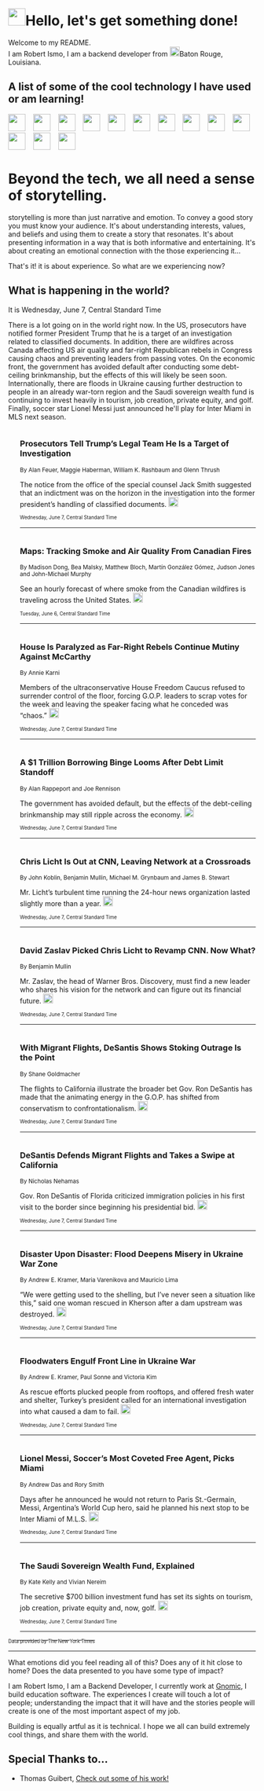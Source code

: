 <h1><img src="https://emojis.slackmojis.com/emojis/images/1643514375/3493/hot-coffee.gif?1643514375" width="35"/>Hello, let's get something done!</h1>

<p>Welcome to my README.<br/>
I am Robert Ismo, I am a backend developer from <img src="https://emojis.slackmojis.com/emojis/images/1638395689/50435/moulin_rouge.png?1638395689" width="20"/>Baton Rouge, Louisiana.</p>
<h2>A list of some of the cool technology I have used or am learning!</h2>
<p>
<img src="https://emojis.slackmojis.com/emojis/images/1643516091/21142/meow_bongotap.gif?1643516091" width="35" alt="">
<img src="https://img.shields.io/badge/Favorite%20Frontend%20Framework-SvelteKit-f83903" alt="">
<img src="https://img.shields.io/badge/Second%20Favorite-Vue-40b581" alt="">
<img src="https://img.shields.io/badge/Most%20Used%20Runtime-Nodejs-78b061" alt="">
<img src="https://emojis.slackmojis.com/emojis/images/1643517416/34482/fire.gif?1643517416" width="35" alt="">
<img src="https://img.shields.io/badge/Javascript%20But%20Better-Typescript-0078ca" alt="">
<img src="https://img.shields.io/badge/Favorite%20Language-Elixir-3e244d" alt="">
<img src="https://img.shields.io/badge/Containerize%20Everything-Docker-6ac9ef" alt="">
<img src="https://emojis.slackmojis.com/emojis/images/1643514596/5999/meow_party.gif?1643514596" width="35" alt="">
<img src="https://img.shields.io/badge/API%20Love%20Language-Graphql-de32a5" alt="">
<img src="https://img.shields.io/badge/Our%20Favorite%20Version%20Controller-Git-e94f33" alt="">
<img src="https://img.shields.io/badge/Favorite%20Database-Redis-d42d1d" alt="">
<img src="https://emojis.slackmojis.com/emojis/images/1643514559/5584/deployparrot.gif?1643514559" width="35" alt="">
<img src="https://img.shields.io/badge/Container%20Interstate-RabbitMQ-f66200" alt="">
<img src="https://img.shields.io/badge/Gotta%20Learn-Kubernetes-316adf" alt="">
<img src="https://img.shields.io/badge/Really%20Mature%20Now-WASM-654fef" alt="">
<img src="https://emojis.slackmojis.com/emojis/images/1666642497/61942/dance_vibe.gif?1666642497" width="35" alt="">
<img src="https://img.shields.io/badge/For%20My%20M1-ARM64-657d96" alt="">
<img src="https://img.shields.io/badge/Loving%20This%20So%20Much-TailwindCSS-17bcb5" alt="">
<img src="https://img.shields.io/badge/Cool%20Build%20Tool-Vite-f9cb24" alt="">
<img src="https://emojis.slackmojis.com/emojis/images/1669231376/62819/working-on-it.gif?1669231376" width="35" alt="">
<img src="https://img.shields.io/badge/Fun%20and%20Easy%20Database-MongoDB-5f8c49" alt="">
<img src="https://img.shields.io/badge/JS%20Life%20Support-NPM-c73737" alt="">
<img src="https://img.shields.io/badge/I%20Liked%20It-DynamoDB-0073b9" alt="">
<img src="https://emojis.slackmojis.com/emojis/images/1643514045/46/question.gif?1643514045" width="35" alt="">
<img src="https://img.shields.io/badge/cool-React-60d6f9" alt="">
<img src="https://img.shields.io/badge/Future%20Big%20Project-Lambda-f37e00" alt="">
<img src="https://img.shields.io/badge/NPM%20But%20Better-PNPM-f1aa07" alt="">
<img src="https://emojis.slackmojis.com/emojis/images/1643514943/9662/fbwow.gif?1643514943" width="35" alt="">
<img src="https://img.shields.io/badge/First%20Language-C-662079" alt="">
<img src="https://img.shields.io/badge/Where%20I%20Deploy%20Frontend-Vercel-000000" alt="">
<img src="https://img.shields.io/badge/Who%20Does%20not%20Want%20an%20App-Swift-f9492a" alt="">
<img src="https://emojis.slackmojis.com/emojis/images/1643514058/151/javascript.png?1643514058" width="35" alt="">
<img src="https://img.shields.io/badge/cool-Python-fbd542" alt="">
<img src="https://img.shields.io/badge/Favorite%20Something-Stripe-656cdc" alt="">
<img src="https://img.shields.io/badge/Of%20Course-HTML5-ed6327" alt="">
<img src="https://emojis.slackmojis.com/emojis/images/1660415405/60731/bomb.gif?1660415405" width="35" alt="">
<img src="https://img.shields.io/badge/hate-CSS-2964ec" alt="">
<img src="https://img.shields.io/badge/Learning-CircleCI-141215" alt="">
<img src="https://img.shields.io/badge/Learning-Rust-fbbb3b" alt="">
<img src="https://emojis.slackmojis.com/emojis/images/1660415397/60712/writing-hand.gif?1660415397" width="35" alt="">
<img src="https://img.shields.io/badge/Dev%20Browser%20of%20Choice-Firefox-cc4e26" alt="">
<img src="https://img.shields.io/badge/Recoverying%20From%20Windows-UNIX-1781e3" alt="">
<img src="https://img.shields.io/badge/LOVE-LogSeq-90c1c2" alt="">
<img src="https://emojis.slackmojis.com/emojis/images/1643514066/223/kirby.gif?1643514066" width="35" alt="">
<img src="https://img.shields.io/badge/Daily%20Driver-MacOS-e6e6e8" alt="">
<img src="https://img.shields.io/badge/Git%20Server-Github-000000" alt="">
<img src="https://img.shields.io/badge/enjoyable-EC2-f17428" alt="">
<img src="https://emojis.slackmojis.com/emojis/images/1643514239/2069/excited.gif?1643514239" width="35" alt="">
</p>
<h1>Beyond the tech, we all need a sense of storytelling.</h1>
<p>storytelling is more than just narrative and emotion. To convey a good story you must know your audience. It's about understanding interests, values, and beliefs and using them to create a story that resonates. It's about presenting information in a way that is both informative and entertaining. It's about creating an emotional connection with the those experiencing it...</p>
<p>That's it! it is about experience. So what are we experiencing now?</p>
<h2>What is happening in the world?</h2>
<p>It is Wednesday, June 7, Central Standard Time</p>
<p>
There is a lot going on in the world right now. In the US, prosecutors have notified former President Trump that he is a target of an investigation related to classified documents. In addition, there are wildfires across Canada affecting US air quality and far-right Republican rebels in Congress causing chaos and preventing leaders from passing votes. On the economic front, the government has avoided default after conducting some debt-ceiling brinkmanship, but the effects of this will likely be seen soon. Internationally, there are floods in Ukraine causing further destruction to people in an already war-torn region and the Saudi sovereign wealth fund is continuing to invest heavily in tourism, job creation, private equity, and golf. Finally, soccer star Lionel Messi just announced he&#39;ll play for Inter Miami in MLS next season.</p>
<ol>
<img src="https://img.shields.io/badge/-us-blue" alt="">
<h3>Prosecutors Tell Trump’s Legal Team He Is a Target of Investigation</h3>
<sub>By Alan Feuer, Maggie Haberman, William K. Rashbaum and Glenn Thrush</sub>
<p>The notice from the office of the special counsel Jack Smith suggested that an indictment was on the horizon in the investigation into the former president’s handling of classified documents.  <a href="https://nyti.ms/43viqNQ"><img src="https://developer.nytimes.com/files/poweredby_nytimes_30b.png?v=1583354208352" height="20"></a></p>
<sub><sub>Wednesday, June 7, Central Standard Time</sub></sub>
<hr/>
<img src="https://img.shields.io/badge/-us-blue" alt="">
<h3>Maps: Tracking Smoke and Air Quality From Canadian Fires</h3>
<sub>By Madison Dong, Bea Malsky, Matthew Bloch, Martín González Gómez, Judson Jones and John-Michael Murphy</sub>
<p>See an hourly forecast of where smoke from the Canadian wildfires is traveling across the United States.  <a href="https://nyti.ms/3CfwHlB"><img src="https://developer.nytimes.com/files/poweredby_nytimes_30b.png?v=1583354208352" height="20"></a></p>
<sub><sub>Tuesday, June 6, Central Standard Time</sub></sub>
<hr/>
<img src="https://img.shields.io/badge/-us-blue" alt="">
<h3>House Is Paralyzed as Far-Right Rebels Continue Mutiny Against McCarthy</h3>
<sub>By Annie Karni</sub>
<p>Members of the ultraconservative House Freedom Caucus refused to surrender control of the floor, forcing G.O.P. leaders to scrap votes for the week and leaving the speaker facing what he conceded was “chaos.”  <a href="https://nyti.ms/3J1nvVN"><img src="https://developer.nytimes.com/files/poweredby_nytimes_30b.png?v=1583354208352" height="20"></a></p>
<sub><sub>Wednesday, June 7, Central Standard Time</sub></sub>
<hr/>
<img src="https://img.shields.io/badge/-business-blue" alt="">
<h3>A $1 Trillion Borrowing Binge Looms After Debt Limit Standoff</h3>
<sub>By Alan Rappeport and Joe Rennison</sub>
<p>The government has avoided default, but the effects of the debt-ceiling brinkmanship may still ripple across the economy.  <a href="https://nyti.ms/3MYJRsl"><img src="https://developer.nytimes.com/files/poweredby_nytimes_30b.png?v=1583354208352" height="20"></a></p>
<sub><sub>Wednesday, June 7, Central Standard Time</sub></sub>
<hr/>
<img src="https://img.shields.io/badge/-business-blue" alt="">
<h3>Chris Licht Is Out at CNN, Leaving Network at a Crossroads</h3>
<sub>By John Koblin, Benjamin Mullin, Michael M. Grynbaum and James B. Stewart</sub>
<p>Mr. Licht’s turbulent time running the 24-hour news organization lasted slightly more than a year.  <a href="https://nyti.ms/3OUxCiZ"><img src="https://developer.nytimes.com/files/poweredby_nytimes_30b.png?v=1583354208352" height="20"></a></p>
<sub><sub>Wednesday, June 7, Central Standard Time</sub></sub>
<hr/>
<img src="https://img.shields.io/badge/-business-blue" alt="">
<h3>David Zaslav Picked Chris Licht to Revamp CNN. Now What?</h3>
<sub>By Benjamin Mullin</sub>
<p>Mr. Zaslav, the head of Warner Bros. Discovery, must find a new leader who shares his vision for the network and can figure out its financial future.  <a href="https://nyti.ms/3MPw1bw"><img src="https://developer.nytimes.com/files/poweredby_nytimes_30b.png?v=1583354208352" height="20"></a></p>
<sub><sub>Wednesday, June 7, Central Standard Time</sub></sub>
<hr/>
<img src="https://img.shields.io/badge/-us-blue" alt="">
<h3>With Migrant Flights, DeSantis Shows Stoking Outrage Is the Point</h3>
<sub>By Shane Goldmacher</sub>
<p>The flights to California illustrate the broader bet Gov. Ron DeSantis has made that the animating energy in the G.O.P. has shifted from conservatism to confrontationalism.  <a href="https://nyti.ms/3CjvIAO"><img src="https://developer.nytimes.com/files/poweredby_nytimes_30b.png?v=1583354208352" height="20"></a></p>
<sub><sub>Wednesday, June 7, Central Standard Time</sub></sub>
<hr/>
<img src="https://img.shields.io/badge/-us-blue" alt="">
<h3>DeSantis Defends Migrant Flights and Takes a Swipe at California</h3>
<sub>By Nicholas Nehamas</sub>
<p>Gov. Ron DeSantis of Florida criticized immigration policies in his first visit to the border since beginning his presidential bid.  <a href="https://nyti.ms/3J5RhIX"><img src="https://developer.nytimes.com/files/poweredby_nytimes_30b.png?v=1583354208352" height="20"></a></p>
<sub><sub>Wednesday, June 7, Central Standard Time</sub></sub>
<hr/>
<img src="https://img.shields.io/badge/-world-blue" alt="">
<h3>Disaster Upon Disaster: Flood Deepens Misery in Ukraine War Zone</h3>
<sub>By Andrew E. Kramer, Maria Varenikova and Mauricio Lima</sub>
<p>“We were getting used to the shelling, but I’ve never seen a situation like this,” said one woman rescued in Kherson after a dam upstream was destroyed.  <a href="https://nyti.ms/3MXFygC"><img src="https://developer.nytimes.com/files/poweredby_nytimes_30b.png?v=1583354208352" height="20"></a></p>
<sub><sub>Wednesday, June 7, Central Standard Time</sub></sub>
<hr/>
<img src="https://img.shields.io/badge/-world-blue" alt="">
<h3>Floodwaters Engulf Front Line in Ukraine War</h3>
<sub>By Andrew E. Kramer, Paul Sonne and Victoria Kim</sub>
<p>As rescue efforts plucked people from rooftops, and offered fresh water and shelter, Turkey’s president called for an international investigation into what caused a dam to fail.  <a href="https://nyti.ms/43sIEjW"><img src="https://developer.nytimes.com/files/poweredby_nytimes_30b.png?v=1583354208352" height="20"></a></p>
<sub><sub>Wednesday, June 7, Central Standard Time</sub></sub>
<hr/>
<img src="https://img.shields.io/badge/-sports-blue" alt="">
<h3>Lionel Messi, Soccer’s Most Coveted Free Agent, Picks Miami</h3>
<sub>By Andrew Das and Rory Smith</sub>
<p>Days after he announced he would not return to Paris St.-Germain, Messi, Argentina’s World Cup hero, said he planned his next stop to be Inter Miami of M.L.S.  <a href="https://nyti.ms/45Utrdc"><img src="https://developer.nytimes.com/files/poweredby_nytimes_30b.png?v=1583354208352" height="20"></a></p>
<sub><sub>Wednesday, June 7, Central Standard Time</sub></sub>
<hr/>
<img src="https://img.shields.io/badge/-world-blue" alt="">
<h3>The Saudi Sovereign Wealth Fund, Explained</h3>
<sub>By Kate Kelly and Vivian Nereim</sub>
<p>The secretive $700 billion investment fund has set its sights on tourism, job creation, private equity and, now, golf.  <a href="https://nyti.ms/43zHCCU"><img src="https://developer.nytimes.com/files/poweredby_nytimes_30b.png?v=1583354208352" height="20"></a></p>
<sub><sub>Wednesday, June 7, Central Standard Time</sub></sub>
<hr/>
</ol>
<a href="https://developer.nytimes.com"><sub><sub>Data provided by The New York Times</sub></sub></a>
<hr/>
<p>What emotions did you feel reading all of this? Does any of it hit close to home? Does the data presented to you have some type of impact?</p>
<p>I am Robert Ismo, I am a Backend Developer, I currently work at <a href="https://gnomic.education/">Gnomic</a>, I build education software. The experiences I create will touch a lot of people; understanding the impact that it will have and the stories people will create is one of the most important aspect of my job.</p>
<p>Building is equally artful as it is technical. I hope we all can build extremely cool things, and share them with the world.</p>
<h2>Special Thanks to...</h2>
<ul>
<li>Thomas Guibert, <a href="https://github.com/thmsgbrt/thmsgbrt">Check out some of his work!</a></li>
</ul>
